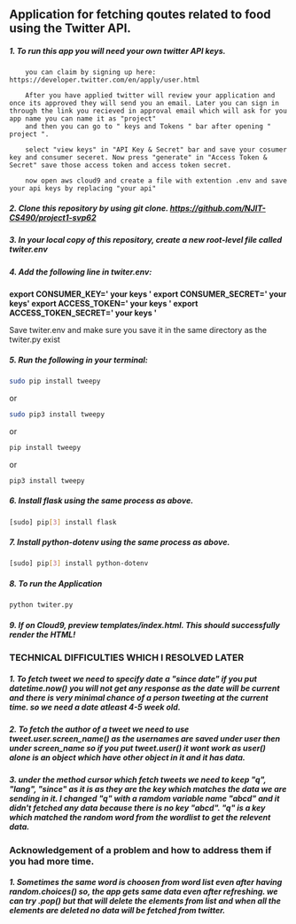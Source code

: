 ## Application for fetching qoutes related to food using the Twitter API.

##### 1.  To run this app you will need your own twitter API keys. 
    
        you can claim by signing up here:  https://developer.twitter.com/en/apply/user.html
        
        After you have applied twitter will review your application and once its approved they will send you an email. Later you can sign in through the link you recieved in approval email which will ask for you app name you can name it as "project" 
        and then you can go to " keys and Tokens " bar after opening " project ". 
        
        select "view keys" in "API Key & Secret" bar and save your cosumer key and consumer seceret. Now press "generate" in "Access Token & Secret" save those access token and access token secret.
        
        now open aws cloud9 and create a file with extention .env and save your api keys by replacing "your api"  
        

    
##### 2. Clone this repository by using git clone. https://github.com/NJIT-CS490/project1-svp62

##### 3. In your local copy of this repository, create a new root-level file called twiter.env

##### 4.   Add the following line in twiter.env: 

**export CONSUMER_KEY=' your keys '
export CONSUMER_SECRET=' your keys'
export ACCESS_TOKEN=' your keys '
export ACCESS_TOKEN_SECRET=' your keys '**

Save twiter.env and make sure you save it in the same directory as the twiter.py exist


##### 5. Run the following in your terminal:
 
```bash
sudo pip install tweepy
```
or
```bash
sudo pip3 install tweepy
```
or
```bash
pip install tweepy
```
or
```bash
pip3 install tweepy
```
    
##### 6. Install flask using the same process as above.
```bash
[sudo] pip[3] install flask
```
 
##### 7. Install python-dotenv using the same process as above.
```bash
[sudo] pip[3] install python-dotenv
```

##### 8. To run the Application 
```bash
python twiter.py
```

##### 9. If on Cloud9, preview templates/index.html. This should successfully render the HTML!




### TECHNICAL DIFFICULTIES WHICH I RESOLVED LATER

##### 1. To fetch tweet we need to specify date a "since date" if you put datetime.now() you will not get any response as the date will be current and there is very minimal chance of a person tweeting at the current time. so we need a date atleast 4-5 week old.

##### 2. To fetch the author of a tweet we need to use tweet.user.screen_name() as the usernames are saved under user then under screen_name so if you put tweet.user() it wont work as user() alone is an object which have other object in it and it has data.

##### 3. under the method cursor which fetch tweets we need to keep "q", "lang", "since" as it is as they are the key which matches the data we are sending in it. I changed "q" with a ramdom variable name "abcd" and it didn't fetched any data because there is no key "abcd". "q" is a key which matched the random word from the wordlist to get the relevent data.


### Acknowledgement of a problem and how to address them if you had more time.

##### 1. Sometimes the same word is choosen from word list even after having random.choices() so, the app gets same data even after refreshing. we can try .pop() but that will delete the elements from list and when all the elements are deleted no data will be fetched from twitter.

